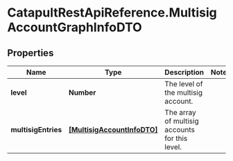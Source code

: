 # CatapultRestApiReference.MultisigAccountGraphInfoDTO

## Properties
Name | Type | Description | Notes
------------ | ------------- | ------------- | -------------
**level** | **Number** | The level of the multisig account. | 
**multisigEntries** | [**[MultisigAccountInfoDTO]**](MultisigAccountInfoDTO.md) | The array of multisig accounts for this level. | 


